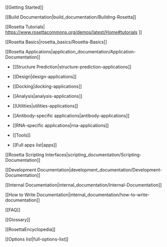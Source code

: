 [[Getting Started]]

[[Build Documentation|build_documentation/Building-Rosetta]]

[[Rosetta Tutorials| https://www.rosettacommons.org/demos/latest/Home#tutorials ]]

[[Rosetta Basics|rosetta_basics/Rosetta-Basics]]

[[Rosetta Applications|application_documentation/Application-Documentation]]
* [[Structure Prediction|structure-prediction-applications]]

* [[Design|design-applications]]

* [[Docking|docking-applications]]

* [[Analysis|analysis-applications]]

* [[Utilities|utilities-applications]]

* [[Antibody-specific applications|antibody-applications]]

* [[RNA-specific applications|rna-applications]]

* [[Tools]]

* [[Full apps list|apps]]

[[Rosetta Scripting Interfaces|scripting_documentation/Scripting-Documentation]]

[[Development Documentation|development_documentation/Development-Documentation]]

<!---BEGIN_INTERNAL-->
[[Internal Documentation|internal_documentation/Internal-Documentation]]

[[How to Write Documentation|internal_documentation/how-to-write-documentation]]
<!---END_INTERNAL-->

[[FAQ]]

[[Glossary]]

[[RosettaEncyclopedia]]

[[Options list|full-options-list]]
